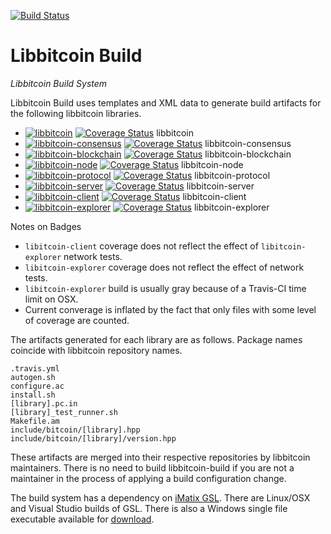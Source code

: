 [![Build Status](https://travis-ci.org/libbitcoin/libbitcoin-build.svg?branch=master)](https://travis-ci.org/libbitcoin/libbitcoin-build)

# Libbitcoin Build

*Libbitcoin Build System*

Libbitcoin Build uses templates and XML data to generate build artifacts for the following libbitcoin libraries.


* [![libbitcoin](https://travis-ci.org/libbitcoin/libbitcoin.svg?branch=master)](https://travis-ci.org/libbitcoin/libbitcoin) [![Coverage Status](https://coveralls.io/repos/libbitcoin/libbitcoin/badge.svg)](https://coveralls.io/r/libbitcoin/libbitcoin) libbitcoin
* [![libbitcoin-consensus](https://travis-ci.org/libbitcoin/libbitcoin-consensus.svg?branch=master)](https://travis-ci.org/libbitcoin/libbitcoin-consensus) [![Coverage Status](https://coveralls.io/repos/libbitcoin/libbitcoin-consensus/badge.svg)](https://coveralls.io/r/libbitcoin/libbitcoin-consensus) libbitcoin-consensus
* [![libbitcoin-blockchain](https://travis-ci.org/libbitcoin/libbitcoin-blockchain.svg?branch=master)](https://travis-ci.org/libbitcoin/libbitcoin-blockchain) [![Coverage Status](https://coveralls.io/repos/libbitcoin/libbitcoin-blockchain/badge.svg)](https://coveralls.io/r/libbitcoin/libbitcoin-blockchain) libbitcoin-blockchain
* [![libbitcoin-node](https://travis-ci.org/libbitcoin/libbitcoin-node.svg?branch=master)](https://travis-ci.org/libbitcoin/libbitcoin-node) [![Coverage Status](https://coveralls.io/repos/libbitcoin/libbitcoin-node/badge.svg)](https://coveralls.io/r/libbitcoin/libbitcoin-node) libbitcoin-node
* [![libbitcoin-protocol](https://travis-ci.org/libbitcoin/libbitcoin-protocol.svg?branch=master)](https://travis-ci.org/libbitcoin/libbitcoin-protocol) [![Coverage Status](https://coveralls.io/repos/libbitcoin/libbitcoin-protocol/badge.svg)](https://coveralls.io/r/libbitcoin/libbitcoin-protocol) libbitcoin-protocol
* [![libbitcoin-server](https://travis-ci.org/libbitcoin/libbitcoin-server.svg?branch=master)](https://travis-ci.org/libbitcoin/libbitcoin-server) [![Coverage Status](https://coveralls.io/repos/libbitcoin/libbitcoin-server/badge.svg)](https://coveralls.io/r/libbitcoin/libbitcoin-server) libbitcoin-server
* [![libbitcoin-client](https://travis-ci.org/libbitcoin/libbitcoin-client.svg?branch=master)](https://travis-ci.org/libbitcoin/libbitcoin-client) [![Coverage Status](https://coveralls.io/repos/libbitcoin/libbitcoin-client/badge.svg)](https://coveralls.io/r/libbitcoin/libbitcoin-client) libbitcoin-client
* [![libbitcoin-explorer](https://travis-ci.org/libbitcoin/libbitcoin.svg?branch=master)](https://travis-ci.org/libbitcoin/libbitcoin-explorer) [![Coverage Status](https://coveralls.io/repos/libbitcoin/libbitcoin-explorer/badge.svg)](https://coveralls.io/r/libbitcoin/libbitcoin-explorer) libbitcoin-explorer

Notes on Badges
* `libitcoin-client` coverage does not reflect the effect of `libitcoin-explorer` network tests.
* `libitcoin-explorer` coverage does not reflect the effect of network tests.
* `libitcoin-explorer` build is usually gray because of a Travis-CI time limit on OSX.
* Current converage is inflated by the fact that only files with some level of coverage are counted.

The artifacts generated for each library are as follows. Package names coincide with libbitcoin repository names.

```
.travis.yml
autogen.sh
configure.ac
install.sh
[library].pc.in
[library]_test_runner.sh
Makefile.am
include/bitcoin/[library].hpp
include/bitcoin/[library]/version.hpp
```

These artifacts are merged into their respective repositories by libbitcoin maintainers. There is no need to build libbitcoin-build if you are not a maintainer in the process of applying a build configuration change.

The build system has a dependency on [iMatix GSL](https://github.com/imatix/gsl). There are Linux/OSX and Visual Studio builds of GSL. There is also a Windows single file executable available for [download](https://github.com/imatix/gsl/releases/download/NuGet-4.1.0.1/gsl.exe).
